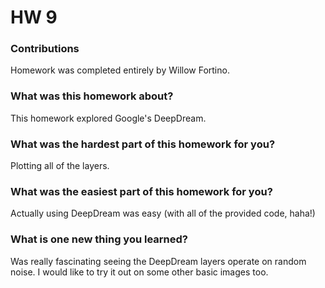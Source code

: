 # HW 9

### Contributions
Homework was completed entirely by Willow Fortino.

### What was this homework about?
This homework explored Google's DeepDream.

### What was the <b>hardest</b> part of this homework for you?
Plotting all of the layers.

### What was the <b>easiest</b> part of this homework for you?
Actually using DeepDream was easy (with all of the provided code, haha!)

### What is one new thing you learned?
Was really fascinating seeing the DeepDream layers operate on random noise. I would like to try it out on some other basic images too.
